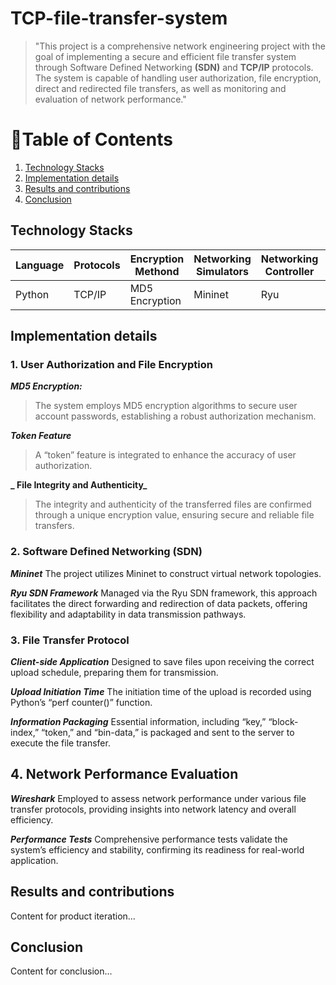 # TCP-file-transfer-system
>   "This project is a comprehensive network engineering project with the goal of implementing a secure and efficient file transfer system through Software Defined Networking **(SDN)** and **TCP/IP** protocols. The system is capable of handling user authorization, file encryption, direct and redirected file transfers, as well as monitoring and evaluation of network performance."

# 📑Table of Contents
1. [Technology Stacks](#TechnologyStacks)
2. [Implementation details](#Implementationdetails)
3. [Results and contributions](#Resultsandcontributions)
4. [Conclusion](#conclusion)

## Technology Stacks


| Language | Protocols | Encryption Methond | Networking Simulators| Networking Controller | Network Architecture | Analysis Tool |
| ---- | --- | ----- | ------------- | ------- | ------- | -------- |
| Python | TCP/IP | MD5 Encryption | Mininet | Ryu | SDN | Wireshark |


## Implementation details

### 1. User Authorization and File Encryption

**_MD5 Encryption:_** <br>
> The system employs MD5 encryption algorithms to secure user account passwords, establishing a robust authorization mechanism.

**_Token Feature_**
> A “token” feature is integrated to enhance the accuracy of user authorization.

**_ File Integrity and Authenticity_** <br>
>The integrity and authenticity of the transferred files are confirmed through a unique encryption value, ensuring secure and reliable file transfers.

### 2. Software Defined Networking (SDN)

_**Mininet**_
The project utilizes Mininet to construct virtual network topologies.

_**Ryu SDN Framework**_
Managed via the Ryu SDN framework, this approach facilitates the direct forwarding and redirection of data packets, offering flexibility and adaptability in data transmission pathways.

### 3. File Transfer Protocol

_**Client-side Application**_
Designed to save files upon receiving the correct upload schedule, preparing them for transmission.

_**Upload Initiation Time**_
The initiation time of the upload is recorded using Python’s “perf counter()” function.

_**Information Packaging**_
Essential information, including “key,” “block-index,” “token,” and “bin-data,” is packaged and sent to the server to execute the file transfer.

## 4. Network Performance Evaluation

_**Wireshark**_
Employed to assess network performance under various file transfer protocols, providing insights into network latency and overall efficiency.

_**Performance Tests**_
Comprehensive performance tests validate the system’s efficiency and stability, confirming its readiness for real-world application.


## Results and contributions
Content for product iteration...

## Conclusion
Content for conclusion...



